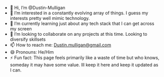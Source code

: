 - 👋 Hi, I’m @Dustin-Mulligan
- 👀 I’m interested in a constantly evolving array of things. I guess my interests pretty well mimic technology.
- 🌱 I’m currently learning just about any tech stack that I can get across my screen
- 💞️ I’m looking to collaborate on any projects at this time. Looking to diversify skillsets 
- 📫 How to reach me: Dustin.mulligan@gmail.com
- 😄 Pronouns: He/Him
- ⚡ Fun fact: This page feels primarily like a waste of time but who knows, someday it may have some value. Ill keep it here and keep it updated as I can.

<!---
Dustin-Mulligan/Dustin-Mulligan is a ✨ special ✨ repository because its `README.md` (this file) appears on your GitHub profile.
You can click the Preview link to take a look at your changes.
--->
